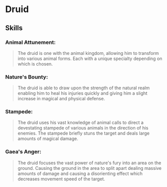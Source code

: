 Druid
=====

Skills
------

### Animal Attunement:
> The druid is one with the animal kingdom, allowing him to transform into various animal forms. Each with a unique specialty depending on which is chosen.

### Nature's Bounty:
> The druid is able to draw upon the strength of the natural realm enabling him to heal his injuries quickly and giving him a slight increase in magical and physical defense.

### Stampede:
> The druid uses his vast knowledge of animal calls to direct a devestating stampede of various animals in the direction of his enemies. The stampede briefly stuns the target and deals large amounts of magical damage.

### Gaea's Anger:
> The druid focuses the vast power of nature's fury into an area on the ground. Causing the ground in the area to split apart dealing massive amounts of damage and causing a disorienting effect which decreases movement speed of the target.